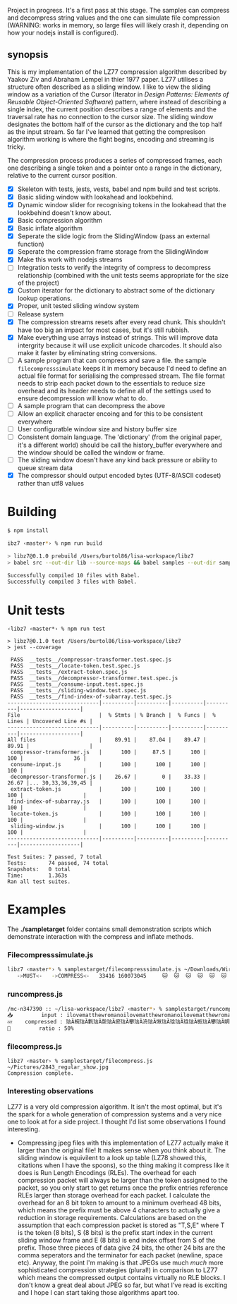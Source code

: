 Project in progress. It's a first pass at this stage. The samples can compress and decompress string values and the one can simulate file compression (WARNING: works in memory, so large files will likely crash it, depending on how your nodejs install is configured).

## synopsis

This is my implementation of the LZ77 compression algorithm described by Yaakov Ziv and Abraham Lempel in thier 1977 paper. LZ77 utilises a structure often described as a sliding window. I like to view the sliding window as a variation of the Cursor (Iterator in _Design Patterns: Elements of Reusable Object-Oriented Software_) pattern, where instead of describing a single index, the current position describes a range of elements and the traversal rate has no connection to the cursor size. The sliding window designates the bottom half of the cursor as the dictionary and the top half as the input stream. So far I've learned that getting the compresison algorithm working is where the fight begins, encoding and streaming is tricky.

The compression process produces a series of compressed frames, each one describing a single token and a pointer onto a range in the dictionary, relative to the current cursor position.

- [x] Skeleton with tests, jests, vests, babel and npm build and test scripts.
- [x] Basic sliding window with lookahead and lookbehind.
- [x] Dynamic window slider for recognising tokens in the lookahead that the lookbehind doesn't know about.
- [x] Basic compression algorithm
- [x] Basic inflate algorithm
- [x] Seperate the slide logic from the SlidingWindow (pass an external function)
- [x] Seperate the compression frame storage from the SlidingWindow
- [x] Make this work with nodejs streams
- [ ] Integration tests to verify the integrity of compress to decompress relationship (combined with the unit tests seems appropriate for the size of the project)
- [x] Custom iterator for the dictionary to abstract some of the dictionary lookup operations.
- [x] Proper, unit tested sliding window system
- [ ] Release system
- [x] The compression streams resets after every read chunk. This shouldn't have too big an impact for most cases, but it's still rubbish.
- [x] Make everything use arrays instead of strings. This will improve data intergrity because it will use explicit unicode charcodes. It should also make it faster by eliminating string conversions.
- [ ] A sample program that can compress and save a file. the sample `filecompresssimulate` keeps it in memory because I'd need to define an actual file format for serialising the compressed stream. The file format needs to strip each packet down to the essentials to reduce size overhead and its header needs to define all of the settings used to ensure decompression will know what to do.
- [ ] A sample program that can decompress the above
- [ ] Allow an explicit character encoing and for this to be consistent everywhere
- [ ] User configuratble window size and history buffer size
- [ ] Consistent domain language. The 'dictionary' (from the original paper, it's a different world) should be call the history_buffer everywhere and the window should be called the window or frame.
- [ ] The sliding window doesn't have any kind back pressure or ability to queue stream data
- [x] The compressor should output encoded bytes (UTF-8/ASCII codeset) rather than utf8 values

# Building

```bash
$ npm install
```

```bash
ibz7 ‹master*› % npm run build

> libz7@0.1.0 prebuild /Users/burtol86/lisa-workspace/libz7
> babel src --out-dir lib --source-maps && babel samples --out-dir samplestarget --source-maps

Successfully compiled 10 files with Babel.
Successfully compiled 3 files with Babel.
```

# Unit tests

```
‹libz7 ‹master*› % npm run test

> libz7@0.1.0 test /Users/burtol86/lisa-workspace/libz7
> jest --coverage

 PASS  __tests__/compressor-transformer.test.spec.js
 PASS  __tests__/locate-token.test.spec.js
 PASS  __tests__/extract-token.spec.js
 PASS  __tests__/decompressor-transformer.test.spec.js
 PASS  __tests__/consume-input.test.spec.js
 PASS  __tests__/sliding-window.test.spec.js
 PASS  __tests__/find-index-of-subarray.test.spec.js
-----------------------------|----------|----------|----------|----------|-------------------|
File                         |  % Stmts | % Branch |  % Funcs |  % Lines | Uncovered Line #s |
-----------------------------|----------|----------|----------|----------|-------------------|
All files                    |    89.91 |    87.04 |    89.47 |    89.91 |                   |
 compressor-transformer.js   |      100 |     87.5 |      100 |      100 |                36 |
 consume-input.js            |      100 |      100 |      100 |      100 |                   |
 decompressor-transformer.js |    26.67 |        0 |    33.33 |    26.67 |... 30,33,36,39,45 |
 extract-token.js            |      100 |      100 |      100 |      100 |                   |
 find-index-of-subarray.js   |      100 |      100 |      100 |      100 |                   |
 locate-token.js             |      100 |      100 |      100 |      100 |                   |
 sliding-window.js           |      100 |      100 |      100 |      100 |                   |
-----------------------------|----------|----------|----------|----------|-------------------|

Test Suites: 7 passed, 7 total
Tests:       74 passed, 74 total
Snapshots:   0 total
Time:        1.363s
Ran all test suites.
```

# Examples

The **./sampletarget** folder contains small demonstration scripts which demonstrate interaction with the compress and inflate methods.

### Filecompresssimulate.js

```bash
libz7 ‹master*› % samplestarget/filecompresssimulate.js ~/Downloads/Wireshark\ 2.6.1\ Intel\ 64.dmg
   ->MUST<-   ->COMPRESS<-   33416 160073045     🐱  🐱  🐱  🐱  🐱  🐱  🐱  🐱  🐱
```

### runcompress.js

```bash
/mc-n347390 :: ~/lisa-workspace/libz7 ‹master*› % samplestarget/runcompress.js ilovematthewromanoilovematthewromanoilovematthewromanoilovematthewromanoilovematthewromanoilovematthewromanoilovematthewromanoilovematthewromanoilovematthewromanoilovematthewromanoilovematthewromanoilovematthewromanoilovematthewromanoilovematthewromanoilovematthewromanoilovematthewromanoilovematthewromanoilovematthewromanoilovematthewromanoilovematthewromanoilovematthewromanoilovematthewromanoilovematthewromanoilovematthewromano
📥         input : ilovematthewromanoilovematthewromanoilovematthewromanoilovematthewromanoilovematthewromanoilovematthewromanoilovematthewromanoilovematthewromanoilovematthewromanoilovematthewromanoilovematthewromanoilovematthewromanoilovematthewromanoilovematthewromanoilovematthewromanoilovematthewromanoilovematthewromanoilovematthewromanoilovematthewromanoilovematthewromanoilovematthewromanoilovematthewromanoilovematthewromanoilovematthewromano
💤    compressed : 琂Ȁ椀琂Ȁ氀琂Ȁ漀琂Ȁ瘀琂Ȁ攀琂Ȁ洀琂Ȁ愀琂Ȁ琀琂Ȁ琀琂Ȁ栀琂Ȁ攀琂Ȁ眀琂Ȁ爀琂Ȁ漀琂Ȁ洀琂Ȁ愀琂Ȁ渀琂Ȁ漀$瀄ጀက0ㄐሀ琂Ȁ椀$瀄ጀက0ㄐ␀琂Ȁ氀$瀄ጀက0ㄐ䠀琂Ȁ漀$瀄ጀက0ㄐ退琂Ȁ瘀$瀄ጀက0ㄐ謀琂Ȁ漀
🙌         ratio : 50%
```

### filecompress.js

```
libz7 ‹master› % samplestarget/filecompress.js ~/Pictures/2843_regular_show.jpg
Compression complete.
```

### Interesting observations

LZ77 is a very old compression algorithm. It isn't the most optimal, but it's the spark for a whole generation of compression systems and a very nice one to look at for a side project. I thought I'd list some observations I found interesting.

- Compressing jpeg files with this implementation of LZ77 actually make it larger than the original file! It makes sense when you think about it. The sliding window is equivilent to a look up table (LZ78 showed this, citations when I have the spoons), so the thing making it compress like it does is Run Length Encodings (RLEs). The overhead for each compression packet will always be larger than the token assigned to the packet, so you only start to get returns once the prefix entries reference RLEs larger than storage overhead for each packet. I calculate the overhead for an 8 bit token to amount to a minimum overhead 48 bits, which means the prefix must be above 4 characters to actually give a reduction in storage requirements. Calculations are based on the assumption that each compression packet is stored as "T,S,E" where T is the token (8 bits), S (8 bits) is the prefix start index in the current sliding window frame and E (8 bits) is end index offset from S of the prefix. Those three pieces of data give 24 bits, the other 24 bits are the comma seperators and the terminator for each packet (newline, space etc). Anyway, the point I'm making is that JPEGs use much _much_ more sophisticated compression strategies (plural!) in comparison to LZ77 which means the compressed output contains virtually no RLE blocks. I don't know a great deal about JPEG so far, but what I've read is exciting and I hope I can start taking those algorithms apart too.
